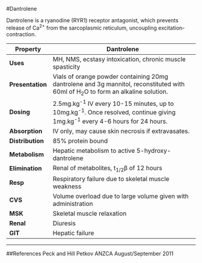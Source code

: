 #Dantrolene

Dantrolene is a ryanodine (RYR1) receptor antagonist, which prevents release of Ca<sup>2+</sup> from the sarcoplasmic reticulum, uncoupling excitation-contraction.

|Property|Dantrolene|
|--|--|
|**Uses**|MH, NMS, ecstasy intoxication, chronic muscle spasticity
|**Presentation**|Vials of orange powder containing 20mg dantrolene and 3g mannitol, reconstituted with 60ml of H<sub>2</sub>O to form an alkaline solution.
|**Dosing**|2.5mg.kg<sup>-1</sup> IV every 10-15 minutes, up to 10mg.kg<sup>-1</sup>. Once resolved, continue giving 1mg.kg<sup>-1</sup> every 4-6 hours for 24 hours.
|**Absorption**| IV only, may cause skin necrosis if extravasates.
|**Distribution**|85% protein bound
|**Metabolism**|Hepatic metabolism to active 5-hydroxy-dantrolene
|**Elimination**|Renal of metabolites, t<sub>1/2</sub>β of 12 hours
|**Resp**|Respiratory failure due to skeletal muscle weakness
|**CVS**|Volume overload due to large volume given with administration
|**MSK**|Skeletal muscle relaxation
|**Renal**|Diuresis
|**GIT**|Hepatic failure

---

##References
Peck and Hill
Petkov
ANZCA August/September 2011